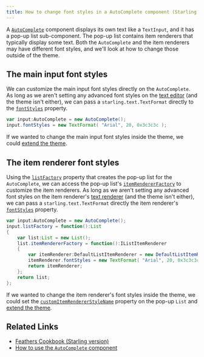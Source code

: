 ```yaml
---
title: How to change font styles in a AutoComplete component (Starling version)
---
```


A [`AutoComplete`](../auto-complete.html) component displays its own text like a `TextInput`, and it has a pop-up list sub-component. The pop-up list contains item renderers that typically display some text. Both the `AutoComplete` and the item renderers may have different font styles, and we'll look at how to change those outside of the theme.

## The main input font styles

We can customize the main input font styles directly on the `AutoComplete`. As long as we aren't setting any advanced font styles on the [text editor](../text-editors.html) (and the theme isn't either), we can pass a `starling.text.TextFormat` directly to the [`fontStyles`](/api-reference/feathers/controls/TextInput.html#fontStyles) property.

```actionscript
var input:AutoComplete = new AutoComplete();
input.fontStyles = new TextFormat( "Arial", 20, 0x3c3c3c );
```

If we wanted to change the main input font styles inside the theme, we could [extend the theme](../extending-themes.html).

## The item renderer font styles

Using the [`listFactory`](/api-reference/feathers/controls/AutoComplete.html#listFactory) property that creates the pop-up list for the `AutoComplete`, we can access the pop-up list's [`itemRendererFactory`](/api-reference/feathers/controls/List.html#itemRendererFactory) to customize the item renderers. As long as we aren't setting any advanced font styles on the item renderer's [text renderer](../text-renderers.html) (and the theme isn't either), we can pass a `starling.text.TextFormat` directly the item renderer's [`fontStyles`](/api-reference/feathers/controls/Button.html#fontStyles) property.

```actionscript
var input:AutoComplete = new AutoComplete();
input.listFactory = function():List
{
	var list:List = new List();
	list.itemRendererFactory = function():IListItemRenderer
	{
		var itemRenderer:DefaultListItemRenderer = new DefaultListItemRenderer();
		itemRenderer.fontStyles = new TextFormat( "Arial", 20, 0x3c3c3c );
		return itemRenderer;
	};
	return list;
};
```

If we wanted to change the item renderer's font styles inside the theme, we could set the [`customItemRendererStyleName`](/api-reference/feathers/controls/List.html#customItemRendererStyleName) property on the pop-up `List` and [extend the theme](../extending-themes.html).

## Related Links

- [Feathers Cookbook (Starling version)](./index.md)
- [How to use the `AutoComplete` component](../auto-complete.html)

